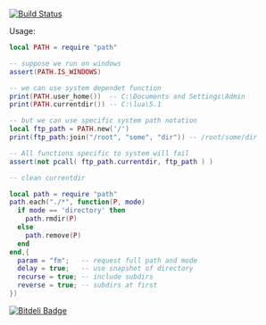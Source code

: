 [![Build Status](https://travis-ci.org/moteus/lua-path.png?branch=master)](https://travis-ci.org/moteus/lua-path)

Usage:
```lua
local PATH = require "path"

-- suppose we run on windows
assert(PATH.IS_WINDOWS)

-- we can use system dependet function
print(PATH.user_home())  -- C:\Documents and Settings\Admin
print(PATH.currentdir()) -- C:\lua\5.1

-- but we can use specific system path notation
local ftp_path = PATH.new('/')
print(ftp_path:join("/root", "some", "dir")) -- /root/some/dir

-- All functions specific to system will fail
assert(not pcall( ftp_path.currentdir, ftp_path ) )
```

```lua
-- clean currentdir

local path = require "path"
path.each("./*", function(P, mode)
  if mode == 'directory' then 
    path.rmdir(P)
  else
    path.remove(P)
  end
end,{
  param = "fm";   -- request full path and mode
  delay = true;   -- use snapshot of directory
  recurse = true; -- include subdirs
  reverse = true; -- subdirs at first 
})
```


[![Bitdeli Badge](https://d2weczhvl823v0.cloudfront.net/moteus/lua-path/trend.png)](https://bitdeli.com/free "Bitdeli Badge")

